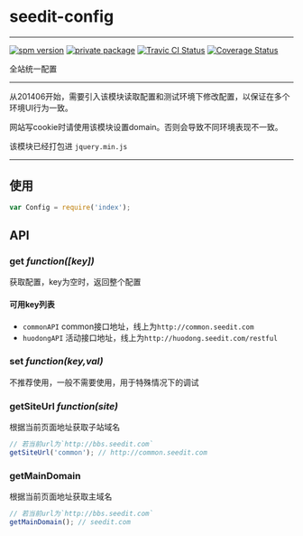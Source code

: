 # seedit-config

---

[![spm version](http://moekit.com/badge/seedit-config)](http://moekit.com/package/seedit-config)
[![private package](http://moekit.com/privateBadge/bozhong)](http://moekit.com/package/seedit-config)
[![Travic CI Status](https://travis-ci.org/MoeKit/seedit-config.svg)](https://travis-ci.org/MoeKit/seedit-config)
[![Coverage Status](http://img.shields.io/coveralls/MoeKit/seedit-config.svg)](https://coveralls.io/r/MoeKit/seedit-config?branch=master)

全站统一配置

---

从201406开始，需要引入该模块读取配置和测试环境下修改配置，以保证在多个环境UI行为一致。

网站写cookie时请使用该模块设置domain。否则会导致不同环境表现不一致。

该模块已经打包进 `jquery.min.js`

---

## 使用

````javascript
var Config = require('index');
````

## API

### get <em>function([key])</em>
获取配置，key为空时，返回整个配置

#### 可用key列表

+ `commonAPI`  common接口地址，线上为`http://common.seedit.com`
+ `huodongAPI` 活动接口地址，线上为`http://huodong.seedit.com/restful`

### set <em>function(key,val)</em>
不推荐使用，一般不需要使用，用于特殊情况下的调试

### getSiteUrl <em>function(site)</em>
根据当前页面地址获取子站域名

```javascript
// 若当前url为`http://bbs.seedit.com`
getSiteUrl('common'); // http://common.seedit.com

```

### getMainDomain
根据当前页面地址获取主域名

```javascript
// 若当前url为`http://bbs.seedit.com`
getMainDomain(); // seedit.com

```

